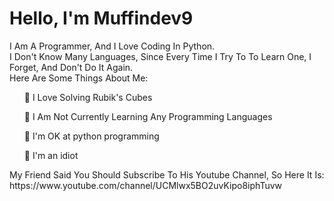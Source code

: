 <h1>Hello, I'm Muffindev9</h1>
<p>I Am A Programmer, And I Love Coding In Python.<br />
  I Don't Know Many Languages, Since Every Time I Try To To Learn One, I Forget, And Don't Do It Again.<br />
  Here Are Some Things About Me:</p>
<ul>👀 I Love Solving Rubik's Cubes</ul>
<ul>🌱 I Am Not Currently Learning Any Programming Languages</ul>
<ul>🐍 I'm OK at python programming</ul>  
<ul>🤪 I'm an idiot</ul>
<p>My Friend Said You Should Subscribe To His Youtube Channel, So Here It Is: https://www.youtube.com/channel/UCMlwx5BO2uvKipo8iphTuvw</p>
<!---
MuffinDev9/MuffinDev9 is a ✨ special ✨ repository because its `README.md` (this file) appears on your GitHub profile.
You can click the Preview link to take a look at your changes.
--->
